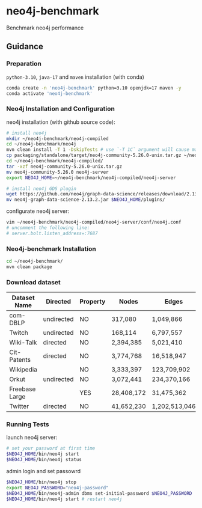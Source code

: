 # neo4j-benchmark

Benchmark neo4j performance

## Guidance

### Preparation

`python-3.10`, `java-17` and `maven` installation (with conda)

```sh
conda create -n 'neo4j-benchmark' python=3.10 openjdk=17 maven -y
conda activate 'neo4j-benchmark'
```

### Neo4j Installation and Configuration

neo4j installation (with github source code):

```sh
# install neo4j
mkdir ~/neo4j-benchmark/neo4j-compiled
cd ~/neo4j-benchmark/neo4j
mvn clean install -T 1 -DskipTests # use `-T 1C` argument will cause maven parallelism fault
cp packaging/standalone/target/neo4j-community-5.26.0-unix.tar.gz ~/neo4j-benchmark/neo4j-compiled/
cd ~/neo4j-benchmark/neo4j-compiled/
tar -xzf neo4j-community-5.26.0-unix.tar.gz
mv neo4j-community-5.26.0 neo4j-server
export NEO4J_HOME=~/neo4j-benchmark/neo4j-compiled/neo4j-server

# install neo4j GDS plugin
wget https://github.com/neo4j/graph-data-science/releases/download/2.13.2/neo4j-graph-data-science-2.13.2.jar
mv neo4j-graph-data-science-2.13.2.jar $NEO4J_HOME/plugins/
```

configurate neo4j server:

```sh
vim ~/neo4j-benchmark/neo4j-compiled/neo4j-server/conf/neo4j.conf
# uncomment the following line:
# server.bolt.listen_address=:7687
```

### Neo4j-benchmark Installation

```sh
cd ~/neo4j-benchmark/
mvn clean package
```

### Download dataset

| Dataset Name   | Directed   | Property | Nodes      | Edges         |
| -------------- | ---------- | -------- | ---------- | ------------- |
| com-DBLP       | undirected | NO       | 317,080    | 1,049,866     |
| Twitch         | undirected | NO       | 168,114    | 6,797,557     |
| Wiki-Talk      | directed   | NO       | 2,394,385  | 5,021,410     |
| Cit-Patents    | directed   | NO       | 3,774,768  | 16,518,947    |
| Wikipedia      |            | NO       | 3,333,397  | 123,709,902   |
| Orkut          | undirected | NO       | 3,072,441  | 234,370,166   |
| Freebase Large |            | YES      | 28,408,172 | 31,475,362    |
| Twitter        | directed   | NO       | 41,652,230 | 1,202,513,046 |

### Running Tests

launch neo4j server:

```sh
# set your password at first time 
$NEO4J_HOME/bin/neo4j start
$NEO4J_HOME/bin/neo4j status
```

admin login and set passowrd

```sh
$NEO4J_HOME/bin/neo4j stop
export NEO4J_PASSWORD="neo4j-password"
$NEO4J_HOME/bin/neo4j-admin dbms set-initial-password $NEO4J_PASSWORD
$NEO4J_HOME/bin/neo4j start # restart neo4j
```


